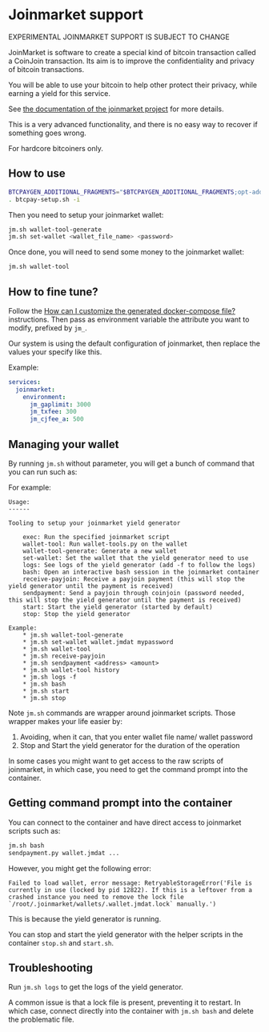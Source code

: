# Joinmarket support

EXPERIMENTAL JOINMARKET SUPPORT IS SUBJECT TO CHANGE

JoinMarket is software to create a special kind of bitcoin transaction called a CoinJoin transaction. Its aim is to improve the confidentiality and privacy of bitcoin transactions.

You will be able to use your bitcoin to help other protect their privacy, while earning a yield for this service.

See [the documentation of the joinmarket project](https://github.com/JoinMarket-Org/JoinMarket-Docs/blob/master/High-level-design.md) for more details.

This is a very advanced functionality, and there is no easy way to recover if something goes wrong.

For hardcore bitcoiners only.

## How to use

```bash
BTCPAYGEN_ADDITIONAL_FRAGMENTS="$BTCPAYGEN_ADDITIONAL_FRAGMENTS;opt-add-joinmarket"
. btcpay-setup.sh -i
```

Then you need to setup your joinmarket wallet:

```bash
jm.sh wallet-tool-generate
jm.sh set-wallet <wallet_file_name> <password>
```

Once done, you will need to send some money to the joinmarket wallet:

```bash
jm.sh wallet-tool
```

## How to fine tune?

Follow the [How can I customize the generated docker-compose file?](https://github.com/btcpayserver/btcpayserver-docker/blob/master/README.md#how-can-i-customize-the-generated-docker-compose-file) instructions.
Then pass as environment variable the attribute you want to modify, prefixed by `jm_`.

Our system is using the default configuration of joinmarket, then replace the values your specify like this.

Example:

```yml
services:
  joinmarket:
    environment:
      jm_gaplimit: 3000
      jm_txfee: 300
      jm_cjfee_a: 500
```

## Managing your wallet

By running `jm.sh` without parameter, you will get a bunch of command that you can run such as:

For example:

```
Usage:
------

Tooling to setup your joinmarket yield generator

    exec: Run the specified joinmarket script
    wallet-tool: Run wallet-tools.py on the wallet
    wallet-tool-generate: Generate a new wallet
    set-wallet: Set the wallet that the yield generator need to use
    logs: See logs of the yield generator (add -f to follow the logs)
    bash: Open an interactive bash session in the joinmarket container
    receive-payjoin: Receive a payjoin payment (this will stop the yield generator until the payment is received)
    sendpayment: Send a payjoin through coinjoin (password needed, this will stop the yield generator until the payment is received)
    start: Start the yield generator (started by default)
    stop: Stop the yield generator

Example:
    * jm.sh wallet-tool-generate
    * jm.sh set-wallet wallet.jmdat mypassword
    * jm.sh wallet-tool
    * jm.sh receive-payjoin
    * jm.sh sendpayment <address> <amount>
    * jm.sh wallet-tool history
    * jm.sh logs -f
    * jm.sh bash
    * jm.sh start
    * jm.sh stop
```

Note `jm.sh` commands are wrapper around joinmarket scripts. Those wrapper makes your life easier by:

1. Avoiding, when it can, that you enter wallet file name/ wallet password
2. Stop and Start the yield generator for the duration of the operation

In some cases you might want to get access to the raw scripts of joinmarket, in which case, you need to get the command prompt into the container.

## Getting command prompt into the container

You can connect to the container and have direct access to joinmarket scripts such as:

```bash
jm.sh bash
sendpayment.py wallet.jmdat ...
```

However, you might get the following error:

```
Failed to load wallet, error message: RetryableStorageError('File is currently in use (locked by pid 12822). If this is a leftover from a crashed instance you need to remove the lock file `/root/.joinmarket/wallets/.wallet.jmdat.lock` manually.')
```

This is because the yield generator is running.

You can stop and start the yield generator with the helper scripts in the container `stop.sh` and `start.sh`.

## Troubleshooting

Run `jm.sh logs` to get the logs of the yield generator.

A common issue is that a lock file is present, preventing it to restart.
In which case, connect directly into the container with `jm.sh bash` and delete the problematic file.
